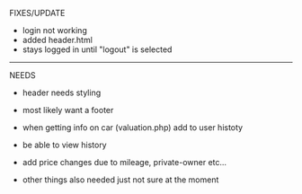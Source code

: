 FIXES/UPDATE
* login not working
* added header.html
* stays logged in until "logout" is selected

----------------------------------------
NEEDS
* header needs styling
* most likely want a footer
* when getting info on car (valuation.php) add to user histoty
* be able to view history
* add price changes due to mileage, private-owner etc...

* other things also needed just not sure at the moment
  
  
